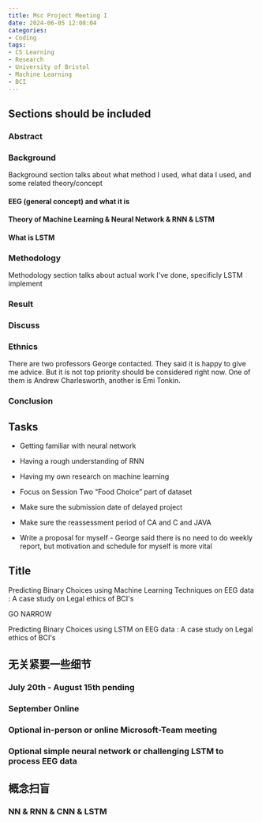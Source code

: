 ```yaml
---
title: Msc Project Meeting I
date: 2024-06-05 12:08:04
categories: 
- Coding
tags: 
- CS Learning
- Research
- University of Bristol
- Machine Learning
- BCI    
---
```


## Sections should be included

### Abstract

### Background

Background section talks about what method  I used, what data I used, and some related theory/concept

#### EEG (general concept) and what it is

#### Theory of Machine Learning & Neural Network &  RNN & LSTM

#### What is LSTM

### Methodology

Methodology section talks about actual work I've done, specificly LSTM implement

### Result

### Discuss

### Ethnics

There are two professors George contacted. They said it is happy to give me advice. But it is not top priority should be considered right now. One of them is Andrew Charlesworth, another is Emi Tonkin.

### Conclusion



## Tasks

* Getting familiar with neural network

* Having a rough understanding of RNN

* Having my own research on machine learning

* Focus on Session Two “Food Choice” part of dataset

* Make sure the submission date of delayed project

* Make sure the reassessment period of CA and C and JAVA

* Write a proposal for myself - George said there is no need to do weekly report, but motivation and schedule for myself is more vital

## Title

Predicting Binary Choices using Machine Learning Techniques on EEG data : A case study on Legal ethics of BCI's

GO NARROW

Predicting Binary Choices using LSTM on EEG data : A case study on Legal ethics of BCI's



## 无关紧要一些细节

### July 20th - August 15th pending

### September Online

### Optional in-person or online Microsoft-Team meeting

### Optional simple neural network or challenging LSTM to process EEG data



## 概念扫盲

### NN & RNN & CNN & LSTM
